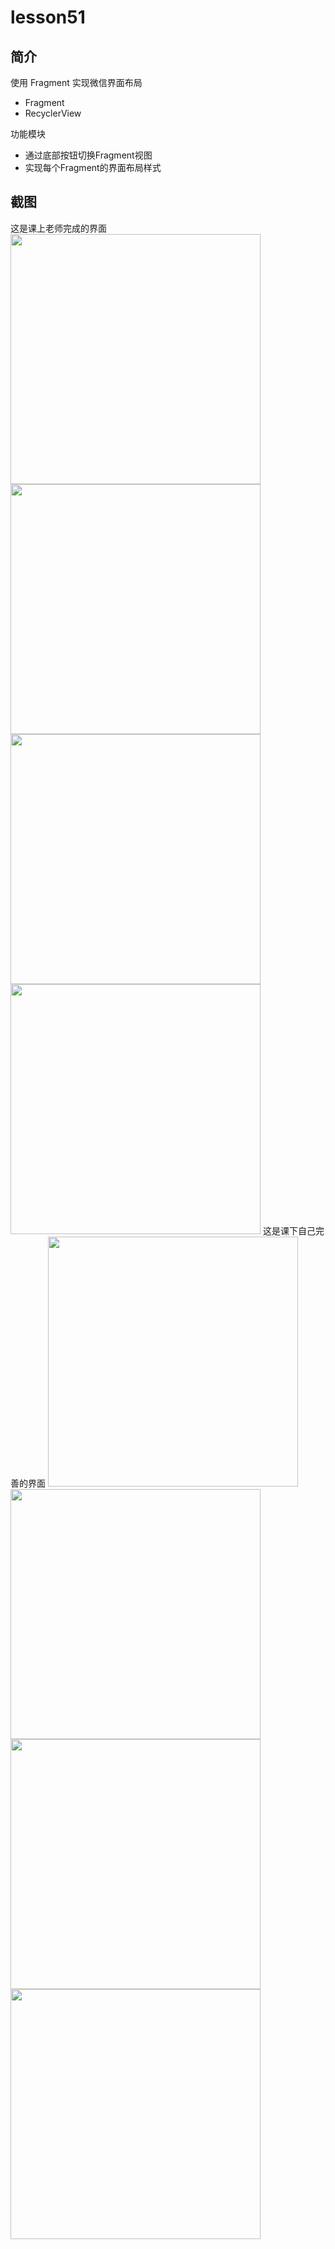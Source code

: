 # lesson51

## 简介

使用 Fragment 实现微信界面布局

- Fragment
- RecyclerView

功能模块

- 通过底部按钮切换Fragment视图 
- 实现每个Fragment的界面布局样式

## 截图

这是课上老师完成的界面
<img src="./Screen1.png" width="400" />
<img src="./Screen2.png" width="400" />
<img src="./Screen3.png" width="400" />
<img src="./Screen4.png" width="400" />
这是课下自己完善的界面
<img src="./Screen5.png" width="400" />
<img src="./Screen6.png" width="400" />
<img src="./Screen7.png" width="400" />
<img src="./Screen8.png" width="400" />